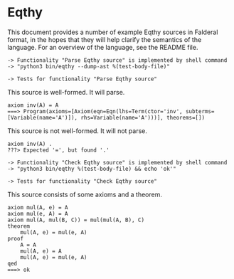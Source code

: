 Eqthy
=====

This document provides a number of example Eqthy sources in
Falderal format, in the hopes that they will help clarify
the semantics of the language.
For an overview of the language, see the README file.

    -> Functionality "Parse Eqthy source" is implemented by shell command
    -> "python3 bin/eqthy --dump-ast %(test-body-file)"

    -> Tests for functionality "Parse Eqthy source"

This source is well-formed.  It will parse.

    axiom inv(A) = A
    ===> Program(axioms=[Axiom(eqn=Eqn(lhs=Term(ctor='inv', subterms=[Variable(name='A')]), rhs=Variable(name='A')))], theorems=[])

This source is not well-formed.  It will not parse.

    axiom inv(A) .
    ???> Expected '=', but found '.'

    -> Functionality "Check Eqthy source" is implemented by shell command
    -> "python3 bin/eqthy %(test-body-file) && echo 'ok'"

    -> Tests for functionality "Check Eqthy source"

This source consists of some axioms and a theorem.

    axiom mul(A, e) = A
    axiom mul(e, A) = A
    axiom mul(A, mul(B, C)) = mul(mul(A, B), C)
    theorem
        mul(A, e) = mul(e, A)
    proof
        A = A
        mul(A, e) = A
        mul(A, e) = mul(e, A)
    qed
    ===> ok
